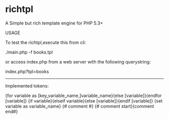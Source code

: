 richtpl
=======

A Simple but rich template engine for PHP 5.3+

USAGE

To test the richtpl,execute this from cli:

./main.php -f books.tpl

or access index.php from a web server with the following querystring:

index.php?tpl=books

---

Implemented tokens:

{for variable as [key_variable_name,]variable_name}{else [variable]}{endfor [variable]}
{if variable}{elseif variable}{else [variable]}{endif [variable]}
{set variable as variable_name}
{# comment #}
{# comment start}{comment end#}
